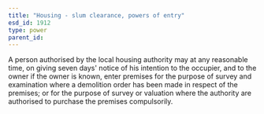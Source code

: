 ```yaml
---
title: "Housing - slum clearance, powers of entry"
esd_id: 1912
type: power
parent_id:  
---
```


A person authorised by the local housing authority may at any reasonable time, on giving seven days' notice of his intention to the occupier, and to the owner if the owner is known, enter premises for the purpose of survey and examination where a demolition order has been made in respect of the premises; or for the purpose of survey or valuation where the authority are authorised to purchase the premises compulsorily.

